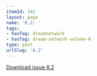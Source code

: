 ```yaml
---
itemId: 142
layout: page
name: '6.2: '
tags:
- hasTag: dreamnetwork
- hasTag: dream-network-volume-6
type: post
urlSlug: '6.2'
---
```

<a href="files/pdfs/Volume_6/6.2-Dream-Network-Bulletin_Volume-6-Number-2.pdf" download="">Download issue 6.2</a>